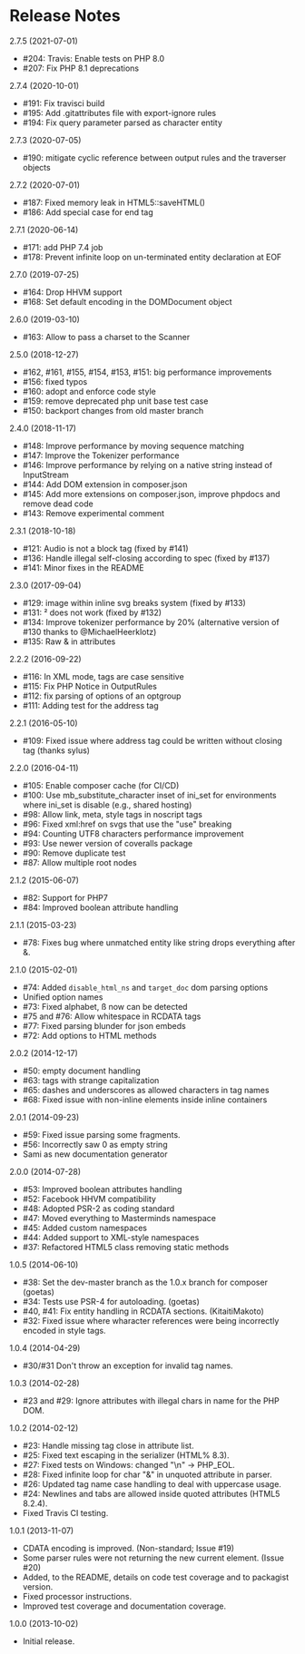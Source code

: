 # Release Notes

2.7.5  (2021-07-01)

- #204: Travis: Enable tests on PHP 8.0 
- #207: Fix PHP 8.1 deprecations 

2.7.4  (2020-10-01)

- #191: Fix travisci build 
- #195: Add .gitattributes file with export-ignore rules 
- #194: Fix query parameter parsed as character entity

2.7.3 (2020-07-05)

- #190: mitigate cyclic reference between output rules and the traverser objects 

2.7.2 (2020-07-01)

- #187: Fixed memory leak in HTML5::saveHTML() 
- #186: Add special case for end tag </br>

2.7.1 (2020-06-14)

- #171: add PHP 7.4 job 
- #178: Prevent infinite loop on un-terminated entity declaration at EOF 

2.7.0 (2019-07-25)

- #164: Drop HHVM support
- #168: Set default encoding in the DOMDocument object

2.6.0 (2019-03-10)

- #163: Allow to pass a charset to the Scanner

2.5.0 (2018-12-27)

- #162, #161, #155, #154, #153, #151: big performance improvements
- #156: fixed typos
- #160: adopt and enforce code style
- #159: remove deprecated php unit base test case
- #150: backport changes from old master branch 

2.4.0 (2018-11-17)

- #148: Improve performance by moving sequence matching 
- #147: Improve the Tokenizer performance 
- #146: Improve performance by relying on a native string instead of InputStream 
- #144: Add DOM extension in composer.json
- #145: Add more extensions on composer.json, improve phpdocs and remove dead code 
- #143: Remove experimental comment 

2.3.1 (2018-10-18)

- #121: Audio is not a block tag (fixed by #141)
- #136: Handle illegal self-closing according to spec (fixed by #137)
- #141: Minor fixes in the README

2.3.0 (2017-09-04)

- #129: image within inline svg breaks system (fixed by #133) 
- #131: &sup2; does not work (fixed by #132)
- #134: Improve tokenizer performance by 20% (alternative version of #130 thanks to @MichaelHeerklotz)
- #135: Raw & in attributes

2.2.2 (2016-09-22)

- #116: In XML mode, tags are case sensitive
- #115: Fix PHP Notice in OutputRules
- #112: fix parsing of options of an optgroup
- #111: Adding test for the address tag

2.2.1 (2016-05-10)

- #109: Fixed issue where address tag could be written without closing tag (thanks sylus)

2.2.0 (2016-04-11)

- #105: Enable composer cache (for CI/CD)
- #100: Use mb_substitute_character inset of ini_set for environments where ini_set is disable (e.g., shared hosting)
- #98: Allow link, meta, style tags in noscript tags
- #96: Fixed xml:href on svgs that use the "use" breaking
- #94: Counting UTF8 characters performance improvement
- #93: Use newer version of coveralls package
- #90: Remove duplicate test
- #87: Allow multiple root nodes

2.1.2 (2015-06-07)
- #82: Support for PHP7
- #84: Improved boolean attribute handling

2.1.1 (2015-03-23)
- #78: Fixes bug where unmatched entity like string drops everything after &.

2.1.0 (2015-02-01)
- #74: Added `disable_html_ns` and `target_doc` dom parsing options
- Unified option names
- #73: Fixed alphabet, &szlig; now can be detected
- #75 and #76: Allow whitespace in RCDATA tags
- #77: Fixed parsing blunder for json embeds
- #72: Add options to HTML methods

2.0.2 (2014-12-17)
- #50: empty document handling
- #63: tags with strange capitalization
- #65: dashes and underscores as allowed characters in tag names
- #68: Fixed issue with non-inline elements inside inline containers

2.0.1 (2014-09-23)
- #59: Fixed issue parsing some fragments.
- #56: Incorrectly saw 0 as empty string
- Sami as new documentation generator

2.0.0 (2014-07-28)
- #53: Improved boolean attributes handling
- #52: Facebook HHVM compatibility
- #48: Adopted PSR-2 as coding standard
- #47: Moved everything to Masterminds namespace
- #45: Added custom namespaces
- #44: Added support to XML-style namespaces
- #37: Refactored HTML5 class removing static methods

1.0.5 (2014-06-10)
- #38: Set the dev-master branch as the 1.0.x branch for composer (goetas)
- #34: Tests use PSR-4 for autoloading. (goetas)
- #40, #41: Fix entity handling in RCDATA sections. (KitaitiMakoto)
- #32: Fixed issue where wharacter references were being incorrectly encoded in style tags.

1.0.4 (2014-04-29)
- #30/#31 Don't throw an exception for invalid tag names.

1.0.3 (2014-02-28)
- #23 and #29: Ignore attributes with illegal chars in name for the PHP DOM.

1.0.2 (2014-02-12)
- #23: Handle missing tag close in attribute list.
- #25: Fixed text escaping in the serializer (HTML% 8.3).
- #27: Fixed tests on Windows: changed "\n" -> PHP_EOL.
- #28: Fixed infinite loop for char "&" in unquoted attribute in parser.
- #26: Updated tag name case handling to deal with uppercase usage.
- #24: Newlines and tabs are allowed inside quoted attributes (HTML5 8.2.4).
- Fixed Travis CI testing.

1.0.1 (2013-11-07)
- CDATA encoding is improved. (Non-standard; Issue #19)
- Some parser rules were not returning the new current element. (Issue #20)
- Added, to the README, details on code test coverage and to packagist version.
- Fixed processor instructions.
- Improved test coverage and documentation coverage.

1.0.0 (2013-10-02)
- Initial release.
